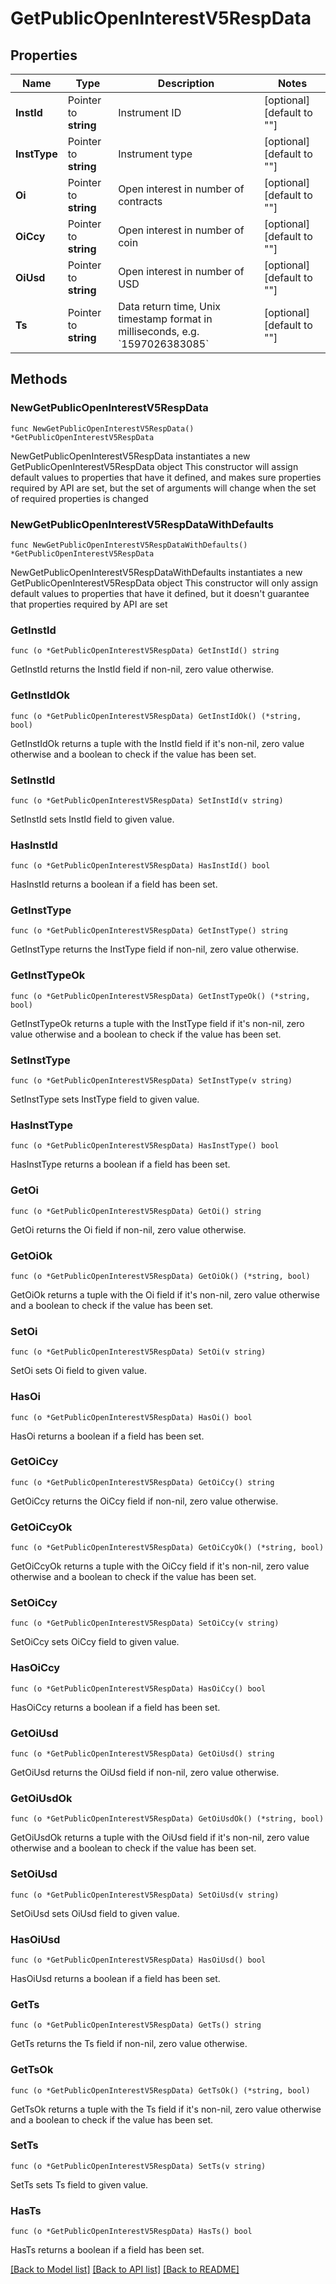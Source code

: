# GetPublicOpenInterestV5RespData

## Properties

Name | Type | Description | Notes
------------ | ------------- | ------------- | -------------
**InstId** | Pointer to **string** | Instrument ID | [optional] [default to ""]
**InstType** | Pointer to **string** | Instrument type | [optional] [default to ""]
**Oi** | Pointer to **string** | Open interest in number of contracts | [optional] [default to ""]
**OiCcy** | Pointer to **string** | Open interest in number of coin | [optional] [default to ""]
**OiUsd** | Pointer to **string** | Open interest in number of USD | [optional] [default to ""]
**Ts** | Pointer to **string** | Data return time,  Unix timestamp format in milliseconds, e.g. &#x60;1597026383085&#x60; | [optional] [default to ""]

## Methods

### NewGetPublicOpenInterestV5RespData

`func NewGetPublicOpenInterestV5RespData() *GetPublicOpenInterestV5RespData`

NewGetPublicOpenInterestV5RespData instantiates a new GetPublicOpenInterestV5RespData object
This constructor will assign default values to properties that have it defined,
and makes sure properties required by API are set, but the set of arguments
will change when the set of required properties is changed

### NewGetPublicOpenInterestV5RespDataWithDefaults

`func NewGetPublicOpenInterestV5RespDataWithDefaults() *GetPublicOpenInterestV5RespData`

NewGetPublicOpenInterestV5RespDataWithDefaults instantiates a new GetPublicOpenInterestV5RespData object
This constructor will only assign default values to properties that have it defined,
but it doesn't guarantee that properties required by API are set

### GetInstId

`func (o *GetPublicOpenInterestV5RespData) GetInstId() string`

GetInstId returns the InstId field if non-nil, zero value otherwise.

### GetInstIdOk

`func (o *GetPublicOpenInterestV5RespData) GetInstIdOk() (*string, bool)`

GetInstIdOk returns a tuple with the InstId field if it's non-nil, zero value otherwise
and a boolean to check if the value has been set.

### SetInstId

`func (o *GetPublicOpenInterestV5RespData) SetInstId(v string)`

SetInstId sets InstId field to given value.

### HasInstId

`func (o *GetPublicOpenInterestV5RespData) HasInstId() bool`

HasInstId returns a boolean if a field has been set.

### GetInstType

`func (o *GetPublicOpenInterestV5RespData) GetInstType() string`

GetInstType returns the InstType field if non-nil, zero value otherwise.

### GetInstTypeOk

`func (o *GetPublicOpenInterestV5RespData) GetInstTypeOk() (*string, bool)`

GetInstTypeOk returns a tuple with the InstType field if it's non-nil, zero value otherwise
and a boolean to check if the value has been set.

### SetInstType

`func (o *GetPublicOpenInterestV5RespData) SetInstType(v string)`

SetInstType sets InstType field to given value.

### HasInstType

`func (o *GetPublicOpenInterestV5RespData) HasInstType() bool`

HasInstType returns a boolean if a field has been set.

### GetOi

`func (o *GetPublicOpenInterestV5RespData) GetOi() string`

GetOi returns the Oi field if non-nil, zero value otherwise.

### GetOiOk

`func (o *GetPublicOpenInterestV5RespData) GetOiOk() (*string, bool)`

GetOiOk returns a tuple with the Oi field if it's non-nil, zero value otherwise
and a boolean to check if the value has been set.

### SetOi

`func (o *GetPublicOpenInterestV5RespData) SetOi(v string)`

SetOi sets Oi field to given value.

### HasOi

`func (o *GetPublicOpenInterestV5RespData) HasOi() bool`

HasOi returns a boolean if a field has been set.

### GetOiCcy

`func (o *GetPublicOpenInterestV5RespData) GetOiCcy() string`

GetOiCcy returns the OiCcy field if non-nil, zero value otherwise.

### GetOiCcyOk

`func (o *GetPublicOpenInterestV5RespData) GetOiCcyOk() (*string, bool)`

GetOiCcyOk returns a tuple with the OiCcy field if it's non-nil, zero value otherwise
and a boolean to check if the value has been set.

### SetOiCcy

`func (o *GetPublicOpenInterestV5RespData) SetOiCcy(v string)`

SetOiCcy sets OiCcy field to given value.

### HasOiCcy

`func (o *GetPublicOpenInterestV5RespData) HasOiCcy() bool`

HasOiCcy returns a boolean if a field has been set.

### GetOiUsd

`func (o *GetPublicOpenInterestV5RespData) GetOiUsd() string`

GetOiUsd returns the OiUsd field if non-nil, zero value otherwise.

### GetOiUsdOk

`func (o *GetPublicOpenInterestV5RespData) GetOiUsdOk() (*string, bool)`

GetOiUsdOk returns a tuple with the OiUsd field if it's non-nil, zero value otherwise
and a boolean to check if the value has been set.

### SetOiUsd

`func (o *GetPublicOpenInterestV5RespData) SetOiUsd(v string)`

SetOiUsd sets OiUsd field to given value.

### HasOiUsd

`func (o *GetPublicOpenInterestV5RespData) HasOiUsd() bool`

HasOiUsd returns a boolean if a field has been set.

### GetTs

`func (o *GetPublicOpenInterestV5RespData) GetTs() string`

GetTs returns the Ts field if non-nil, zero value otherwise.

### GetTsOk

`func (o *GetPublicOpenInterestV5RespData) GetTsOk() (*string, bool)`

GetTsOk returns a tuple with the Ts field if it's non-nil, zero value otherwise
and a boolean to check if the value has been set.

### SetTs

`func (o *GetPublicOpenInterestV5RespData) SetTs(v string)`

SetTs sets Ts field to given value.

### HasTs

`func (o *GetPublicOpenInterestV5RespData) HasTs() bool`

HasTs returns a boolean if a field has been set.


[[Back to Model list]](../README.md#documentation-for-models) [[Back to API list]](../README.md#documentation-for-api-endpoints) [[Back to README]](../README.md)


